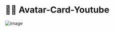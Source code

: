 # 🧟‍♀️ Avatar-Card-Youtube
![image](https://user-images.githubusercontent.com/100095709/231633653-d65af235-735b-4839-b262-ba517cf8da16.png)
